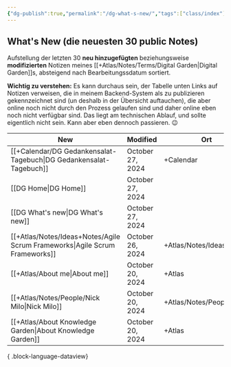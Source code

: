 ```yaml
---
{"dg-publish":true,"permalink":"/dg-what-s-new/","tags":["class/index"],"updated":"2024-10-27T10:47:03.072+01:00"}
---
```


## What's New (die neuesten 30 public Notes)
Aufstellung der letzten 30 **neu hinzugefügten** beziehungsweise **modifizierten** Notizen meines [[+Atlas/Notes/Terms/Digital Garden\|Digital Garden]]s, absteigend nach Bearbeitungssdatum sortiert. 

**Wichtig zu verstehen:** Es kann durchaus sein, der Tabelle unten Links auf Notizen verweisen, die in meinem Backend-System als zu publizieren gekennzeichnet sind (un deshalb in der Übersicht auftauchen), die aber  online noch nicht durch den Prozess gelaufen sind und daher online eben noch nicht verfügbar sind. 
Das liegt am technischen Ablauf, und sollte eigentlich nicht sein. Kann aber eben dennoch passieren. 😉 


| New                                                                            | Modified         | Ort                      |
| ------------------------------------------------------------------------------ | ---------------- | ------------------------ |
| [[+Calendar/DG Gedankensalat-Tagebuch\|DG Gedankensalat-Tagebuch]]          | October 27, 2024 | +Calendar                |
| [[DG Home\|DG Home]]                                                        | October 27, 2024 |                          |
| [[DG What's new\|DG What's new]]                                            | October 27, 2024 |                          |
| [[+Atlas/Notes/Ideas+Notes/Agile Scrum Frameworks\|Agile Scrum Frameworks]] | October 26, 2024 | +Atlas/Notes/Ideas+Notes |
| [[+Atlas/About me\|About me]]                                               | October 20, 2024 | +Atlas                   |
| [[+Atlas/Notes/People/Nick Milo\|Nick Milo]]                                | October 20, 2024 | +Atlas/Notes/People      |
| [[+Atlas/About Knowledge Garden\|About Knowledge Garden]]                   | October 20, 2024 | +Atlas                   |

{ .block-language-dataview}


